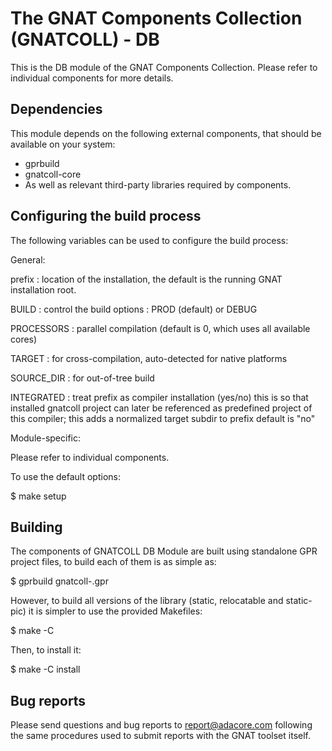 The GNAT Components Collection (GNATCOLL) - DB
==============================================

This is the DB module of the GNAT Components Collection. Please refer to
individual components for more details.

Dependencies
------------

This module depends on the following external components, that should be
available on your system:

- gprbuild
- gnatcoll-core
- As well as relevant third-party libraries required by components.

Configuring the build process
-----------------------------

The following variables can be used to configure the build process:

General:

   prefix     : location of the installation, the default is the running
                GNAT installation root.

   BUILD      : control the build options : PROD (default) or DEBUG

   PROCESSORS : parallel compilation (default is 0, which uses all available
                cores)

   TARGET     : for cross-compilation, auto-detected for native platforms

   SOURCE_DIR : for out-of-tree build

   INTEGRATED : treat prefix as compiler installation (yes/no)
                this is so that installed gnatcoll project can later be
                referenced as predefined project of this compiler;
                this adds a normalized target subdir to prefix
                default is "no"

Module-specific:

   Please refer to individual components.

To use the default options:

   $ make setup

Building
--------

The components of GNATCOLL DB Module are built using standalone GPR
project files, to build each of them is as simple as:

$ gprbuild gnatcoll-<component>.gpr

However, to build all versions of the library (static, relocatable and
static-pic) it is simpler to use the provided Makefiles:

$ make -C <component>

Then, to install it:

$ make -C <component> install


Bug reports
-----------

Please send questions and bug reports to report@adacore.com following
the same procedures used to submit reports with the GNAT toolset itself.
